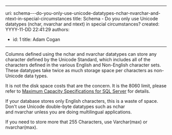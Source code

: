 

---
uri: schema---do-you-only-use-unicode-datatypes-nchar-nvarchar-and-ntext-in-special-circumstances
title: Schema - Do you only use Unicode datatypes (nchar, nvarchar and ntext) in special circumstances?
created: YYYY-11-DD 22:41:29
authors:
  - id: 1
    title: Adam Cogan
---




<span class='intro'> Columns defined using the nchar and nvarchar&#160;datatypes can store any character defined by the Unicode Standard, which includes all of the characters defined in the various English and Non-English character sets. These datatypes take twice as much storage space per characters as non-Unicode data types.<br> </span>

<p>​It is not the disk space costs that are the concern. It is the 8060 limit, please refer to&#160;<a href="https&#58;//docs.microsoft.com/en-us/sql/sql-server/maximum-capacity-specifications-for-sql-server?redirectedfrom=MSDN&amp;view=sql-server-ver15">Maximum Capacity Specifications for SQL Server​</a>&#160;for details.</p><p>​If your database stores only English characters, this is a waste of space. Don't use Unicode double-byte datatypes such as nchar and&#160;nvarchar&#160;unless you are doing multilingual applications.<br></p><p>If you need to store more that 255 Characters, use Varchar(max) or nvarchar(max).<br></p>


